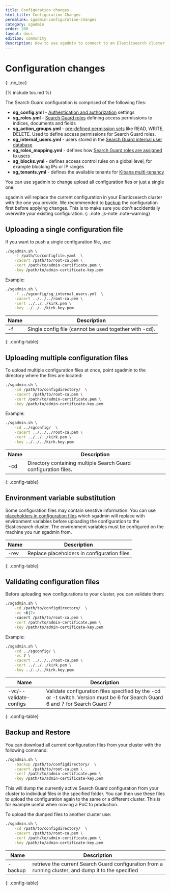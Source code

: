 ```yaml
---
title: Configuration changes
html_title: Configuration Changes
permalink: sgadmin-configuration-changes
category: sgadmin
order: 200
layout: docs
edition: community
description: How to use sgadmin to connect to an Elasticsearch cluster and upload configuration changes
---
```

<!---
Copyright 2020 floragunn GmbH
-->

# Configuration changes
{: .no_toc}

{% include toc.md %}

The Search Guard configuration is comprised of the following files:

* **sg_config.yml** - [Authentication and authorization](authentication-authorization) settings
* **sg_roles.yml** - [Search Guard roles](roles-permissions) defining access permissions to indices, documents and fields
* **sg_action_groups.yml** - [pre-defined permission sets](configuration_action_groups.md) like READ, WRITE, DELETE. Used to define access permissions for Search Guard roles.
* **sg_internal_users.yml** - users stored in the [Search Guard internal user database](internal-users-database)
* **sg_roles_mapping.yml** - defines how [Search Guard roles are assigned to users](mapping-users-roles)
* **sg_blocks.yml** - defines access control rules on a global level, for example blocking IPs or IP ranges
* **sg_tenants.yml** - defines the available tenants for [Kibana multi-tenancy](kibana_multitenancy.md)

You can use sgadmin to change upload all configuration fies or just a single one.

sgadmin will replace the current configuration in your Elasticsearch cluster with the one you provide. We recommended to [backup](#backup-and-restore) the configuration first before applying changes. This is to make sure you don't accidentially overwrite your existing configuration.
{: .note .js-note .note-warning}

## Uploading a single configuration file

If you want to push a single configuration file, use:

```bash
./sgadmin.sh \
    -f /path/to/configfile.yaml  \
    -cacert /path/to/root-ca.pem \
    -cert /path/to/admin-certificate.pem \
    -key /path/to/admin-certificate-key.pem    
```

Example:

```bash
./sgadmin.sh \
    -f ../sgconfig/sg_internal_users.yml  \
    -cacert ../../../root-ca.pem \
    -cert ../../../kirk.pem \
    -key ../../../kirk.key.pem    
```

| Name | Description |
|---|---|
| -f | Single config file (cannot be used together with -cd).  |
{: .config-table}

## Uploading multiple configuration files

To upload multiple configuration files at once, point sgadmin to the directory where the files are located: 

```bash
./sgadmin.sh \
    -cd /path/to/configdirectory/  \
    -cacert /path/to/root-ca.pem \
    -cert /path/to/admin-certificate.pem \
    -key /path/to/admin-certificate-key.pem    
```

Example:

```bash
./sgadmin.sh \
    -cd ../sgconfig/  \
    -cacert ../../../root-ca.pem \
    -cert ../../../kirk.pem \
    -key ../../../kirk.key.pem    
```

| Name | Description |
|---|---|
| -cd | Directory containing multiple Search Guard configuration files. |
{: .config-table}

## Environment variable substitution

Some configuration files may contain senstive information. You can use [placeholders in configuration files](configuration_environment_variables.md) which sgadmin will replace with environment variables before uploading the configuration to the Elasticsearch cluster. The environment variables must be configured on the machine you run sgadmin from.

| Name | Description |
|---|---|
| -rev | Replace placeholders in configuration files  |
{: .config-table}

## Validating configuration files

Before uploading new configurations to your cluster, you can validate them:

```bash
./sgadmin.sh \
    -cd /path/to/configdirectory/  \
    -vc <6|7>
    -cacert /path/to/root-ca.pem \
    -cert /path/to/admin-certificate.pem \
    -key /path/to/admin-certificate-key.pem    
```

Example:

```bash
./sgadmin.sh \
    -cd ../sgconfig/ \
    -vc 7 \
    -cacert ../../../root-ca.pem \
    -cert ../../../kirk.pem \
    -key ../../../kirk.key.pem    
```

| Name | Description |
|---|---|
| -vc/--validate-configs <version> | Validate configuration files specified by the -cd or -t switch. Version must be 6 for Search Guard 6 and 7 for Search Guard 7|
{: .config-table}

## Backup and Restore

You can download all current configuration files from your cluster with the following command:

```bash
./sgadmin.sh \
    -backup /path/to/configdirectory/  \
    -cacert /path/to/root-ca.pem \
    -cert /path/to/admin-certificate.pem \
    -key /path/to/admin-certificate-key.pem    
```

This will dump the currently active Search Guard configuration from your cluster to individual files in the specified folder. You can then use these files to upload the configuration again to the same or a different cluster. This is for example useful when moving a PoC to production.

To upload the dumped files to another cluster use:

```bash
./sgadmin.sh \
    -cd /path/to/configdirectory/  \
    -cacert /path/to/root-ca.pem \
    -cert /path/to/admin-certificate.pem \
    -key /path/to/admin-certificate-key.pem    
```

| Name | Description |
|---|---|
| -backup <folder> | retrieve the current Search Guard configuration from a running cluster, and dump it to the specified <folder>|
{: .config-table}